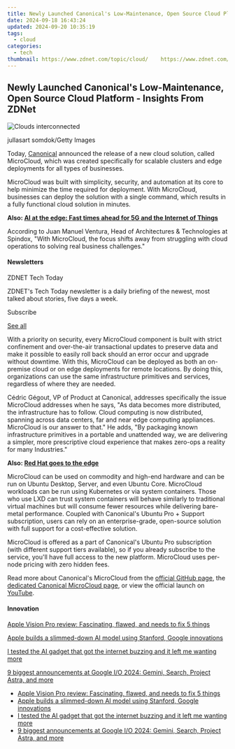 ```yaml
---
title: Newly Launched Canonical's Low-Maintenance, Open Source Cloud Platform - Insights From ZDNet
date: 2024-09-18 16:43:24
updated: 2024-09-20 10:35:19
tags:
  - cloud
categories:
  - tech
thumbnail: https://www.zdnet.com/topic/cloud/    https://www.zdnet.com/a/img/resize/a1b223cb0e7eeede32aa2e82cd4e6625a3d96a8e/2023/11/14/a739629f-70da-481f-b62d-93304e687fc9/gettyimages-1487429657.jpg?width=170&height=96&fit=crop&auto=webp
---
```


## Newly Launched Canonical's Low-Maintenance, Open Source Cloud Platform - Insights From ZDNet

![Clouds interconnected](https://www.zdnet.com/a/img/resize/b2ee19f6cd83fe96cf4c2082e779b055ac7a6edb/2023/11/14/a739629f-70da-481f-b62d-93304e687fc9/gettyimages-1487429657.jpg?auto=webp&width=1280)

jullasart somdok/Getty Images

Today, [Canonical](https://www.zdnet.com/article/canonical-announces-the-general-release-of-charmed-mlflow/) announced the release of a new cloud solution, called MicroCloud, which was created specifically for scalable clusters and edge deployments for all types of businesses.

MicroCloud was built with simplicity, security, and automation at its core to help minimize the time required for deployment. With MicroCloud, businesses can deploy the solution with a single command, which results in a fully functional cloud solution in minutes.

**Also: [AI at the edge: Fast times ahead for 5G and the Internet of Things](https://www.zdnet.com/article/ai-at-the-edge-exciting-times-ahead-for-5g-and-the-internet-of-things/)**

According to Juan Manuel Ventura, Head of Architectures & Technologies at Spindox, "With MicroCloud, the focus shifts away from struggling with cloud operations to solving real business challenges."

#### Newsletters

ZDNET Tech Today

ZDNET's Tech Today newsletter is a daily briefing of the newest, most talked about stories, five days a week.

 Subscribe

[See all](https://www.zdnet.com/newsletters/)

With a priority on security, every MicroCloud component is built with strict confinement and over-the-air transactional updates to preserve data and make it possible to easily roll back should an error occur and upgrade without downtime. With this, MicroCloud can be deployed as both an on-premise cloud or on edge deployments for remote locations. By doing this, organizations can use the same infrastructure primitives and services, regardless of where they are needed.

Cédric Gégout, VP of Product at Canonical, addresses specifically the issue MicroCloud addresses when he says, "As data becomes more distributed, the infrastructure has to follow. Cloud computing is now distributed, spanning across data centers, far and near edge computing appliances. MicroCloud is our answer to that." He adds, "By packaging known infrastructure primitives in a portable and unattended way, we are delivering a simpler, more prescriptive cloud experience that makes zero-ops a reality for many Industries."

**Also: [Red Hat goes to the edge](https://www.zdnet.com/article/red-hat-goes-to-the-edge/)**

MicroCloud can be used on commodity and high-end hardware and can be run on Ubuntu Desktop, Server, and even Ubuntu Core. MicroCloud workloads can be run using Kubernetes or via system containers. Those who use LXD can trust system containers will behave similarly to traditional virtual machines but will consume fewer resources while delivering bare-metal performance. Coupled with Canonical's Ubuntu Pro + Support subscription, users can rely on an enterprise-grade, open-source solution with full support for a cost-effective solution.

MicroCloud is offered as a part of Canonical's Ubuntu Pro subscription (with different support tiers available), so if you already subscribe to the service, you'll have full access to the new platform. MicroCloud uses per-node pricing with zero hidden fees. 

Read more about Canonical's MicroCloud from the [official GitHub page](https://github.com/canonical/microcloud), the [dedicated Canonical MicroCloud page](https://canonical.com/microcloud), or view the official launch on [YouTube](https://www.youtube.com/watch?v=Os0tAhlWTeg).

#### Innovation

[Apple Vision Pro review: Fascinating, flawed, and needs to fix 5 things](https://www.zdnet.com/article/apple-vision-pro-review/ "Apple Vision Pro review: Fascinating, flawed, and needs to fix 5 things")

[Apple builds a slimmed-down AI model using Stanford, Google innovations](https://www.zdnet.com/article/apple-builds-a-slimmed-down-ai-model-using-stanford-google-innovations/ "Apple builds a slimmed-down AI model using Stanford, Google innovations")

[I tested the AI gadget that got the internet buzzing and it left me wanting more](https://www.zdnet.com/article/i-tested-the-ai-gadget-that-got-the-internet-buzzing-and-it-left-me-wanting-more/ "I tested the AI gadget that got the internet buzzing and it left me wanting more")

[9 biggest announcements at Google I/O 2024: Gemini, Search, Project Astra, and more](https://www.zdnet.com/article/is-openai-sweating-9-google-features-announced-for-gemini-search-android-and-more/ "9 biggest announcements at Google I/O 2024: Gemini, Search, Project Astra, and more")

* [Apple Vision Pro review: Fascinating, flawed, and needs to fix 5 things](https://www.zdnet.com/article/apple-vision-pro-review/ "Apple Vision Pro review: Fascinating, flawed, and needs to fix 5 things")
* [Apple builds a slimmed-down AI model using Stanford, Google innovations](https://www.zdnet.com/article/apple-builds-a-slimmed-down-ai-model-using-stanford-google-innovations/ "Apple builds a slimmed-down AI model using Stanford, Google innovations")
* [I tested the AI gadget that got the internet buzzing and it left me wanting more](https://www.zdnet.com/article/i-tested-the-ai-gadget-that-got-the-internet-buzzing-and-it-left-me-wanting-more/ "I tested the AI gadget that got the internet buzzing and it left me wanting more")
* [9 biggest announcements at Google I/O 2024: Gemini, Search, Project Astra, and more](https://www.zdnet.com/article/is-openai-sweating-9-google-features-announced-for-gemini-search-android-and-more/ "9 biggest announcements at Google I/O 2024: Gemini, Search, Project Astra, and more")

<ins class="adsbygoogle"
     style="display:block"
     data-ad-format="autorelaxed"
     data-ad-client="ca-pub-7571918770474297"
     data-ad-slot="1223367746"></ins>



<ins class="adsbygoogle"
     style="display:block"
     data-ad-client="ca-pub-7571918770474297"
     data-ad-slot="8358498916"
     data-ad-format="auto"
     data-full-width-responsive="true"></ins>
